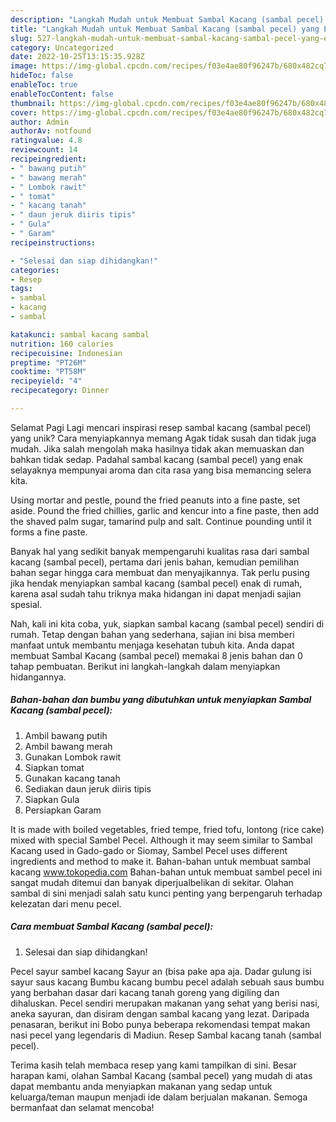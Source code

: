 ```yaml
---
description: "Langkah Mudah untuk Membuat Sambal Kacang (sambal pecel) yang Enak, Lezat"
title: "Langkah Mudah untuk Membuat Sambal Kacang (sambal pecel) yang Enak, Lezat"
slug: 527-langkah-mudah-untuk-membuat-sambal-kacang-sambal-pecel-yang-enak-lezat
category: Uncategorized
date: 2022-10-25T13:15:35.928Z
image: https://img-global.cpcdn.com/recipes/f03e4ae80f96247b/680x482cq70/sambal-kacang-sambal-pecel-foto-resep-utama.jpg
hideToc: false
enableToc: true
enableTocContent: false
thumbnail: https://img-global.cpcdn.com/recipes/f03e4ae80f96247b/680x482cq70/sambal-kacang-sambal-pecel-foto-resep-utama.jpg
cover: https://img-global.cpcdn.com/recipes/f03e4ae80f96247b/680x482cq70/sambal-kacang-sambal-pecel-foto-resep-utama.jpg
author: Admin
authorAv: notfound
ratingvalue: 4.8
reviewcount: 14
recipeingredient:
- " bawang putih"
- " bawang merah"
- " Lombok rawit"
- " tomat"
- " kacang tanah"
- " daun jeruk diiris tipis"
- " Gula"
- " Garam"
recipeinstructions:

- "Selesai dan siap dihidangkan!"
categories:
- Resep
tags:
- sambal
- kacang
- sambal

katakunci: sambal kacang sambal 
nutrition: 160 calories
recipecuisine: Indonesian
preptime: "PT26M"
cooktime: "PT58M"
recipeyield: "4"
recipecategory: Dinner

---
```



Selamat Pagi Lagi mencari inspirasi resep sambal kacang (sambal pecel) yang unik? Cara menyiapkannya memang Agak tidak susah dan tidak juga mudah. Jika salah mengolah maka hasilnya tidak akan memuaskan dan bahkan tidak sedap. Padahal sambal kacang (sambal pecel) yang enak selayaknya mempunyai aroma dan cita rasa yang bisa memancing selera kita.


Using mortar and pestle, pound the fried peanuts into a fine paste, set aside. Pound the fried chillies, garlic and kencur into a fine paste, then add the shaved palm sugar, tamarind pulp and salt. Continue pounding until it forms a fine paste.

Banyak hal yang sedikit banyak mempengaruhi kualitas rasa dari sambal kacang (sambal pecel), pertama dari jenis bahan, kemudian pemilihan bahan segar hingga cara membuat dan menyajikannya. Tak perlu pusing jika hendak menyiapkan sambal kacang (sambal pecel) enak di rumah, karena asal sudah tahu triknya maka hidangan ini dapat menjadi sajian spesial.


Nah, kali ini kita coba, yuk, siapkan sambal kacang (sambal pecel) sendiri di rumah. Tetap dengan bahan yang sederhana, sajian ini bisa memberi manfaat untuk membantu menjaga kesehatan tubuh kita. Anda dapat membuat Sambal Kacang (sambal pecel) memakai 8 jenis bahan dan 0 tahap pembuatan. Berikut ini langkah-langkah dalam menyiapkan hidangannya.

<!--inarticleads1-->

##### Bahan-bahan dan bumbu yang dibutuhkan untuk menyiapkan Sambal Kacang (sambal pecel):

1. Ambil  bawang putih
1. Ambil  bawang merah
1. Gunakan  Lombok rawit
1. Siapkan  tomat
1. Gunakan  kacang tanah
1. Sediakan  daun jeruk diiris tipis
1. Siapkan  Gula
1. Persiapkan  Garam


It is made with boiled vegetables, fried tempe, fried tofu, lontong (rice cake) mixed with special Sambel Pecel. Although it may seem similar to Sambal Kacang used in Gado-gado or Siomay, Sambel Pecel uses different ingredients and method to make it. Bahan-bahan untuk membuat sambal kacang www.tokopedia.com Bahan-bahan untuk membuat sambel pecel ini sangat mudah ditemui dan banyak diperjualbelikan di sekitar. Olahan sambal di sini menjadi salah satu kunci penting yang berpengaruh terhadap kelezatan dari menu pecel. 

<!--inarticleads2-->

##### Cara membuat Sambal Kacang (sambal pecel):


1. Selesai dan siap dihidangkan!

Pecel sayur sambel kacang Sayur an (bisa pake apa aja. Dadar gulung isi sayur saus kacang Bumbu kacang bumbu pecel adalah sebuah saus bumbu yang berbahan dasar dari kacang tanah goreng yang digiling dan dihaluskan. Pecel sendiri merupakan makanan yang sehat yang berisi nasi, aneka sayuran, dan disiram dengan sambal kacang yang lezat. Daripada penasaran, berikut ini Bobo punya beberapa rekomendasi tempat makan nasi pecel yang legendaris di Madiun. Resep Sambal kacang tanah (sambal pecel). 

Terima kasih telah membaca resep yang kami tampilkan di sini. Besar harapan kami, olahan Sambal Kacang (sambal pecel) yang mudah di atas dapat membantu anda menyiapkan makanan yang sedap untuk keluarga/teman maupun menjadi ide dalam berjualan makanan. Semoga bermanfaat dan selamat mencoba!
